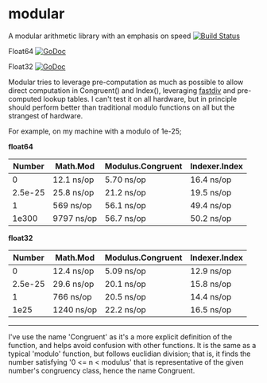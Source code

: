 # modular
A modular arithmetic library with an emphasis on speed
[![Build Status](https://travis-ci.org/stewi1014/modular.svg?branch=master)](https://travis-ci.org/stewi1014/modular)

Float64
[![GoDoc](https://godoc.org/github.com/stewi1014/modular/modular64?status.svg)](https://godoc.org/github.com/stewi1014/modular/modular64)

Float32
[![GoDoc](https://godoc.org/github.com/stewi1014/modular/modular32?status.svg)](https://godoc.org/github.com/stewi1014/modular/modular32)


Modular tries to leverage pre-computation as much as possible to allow direct computation in Congruent() and Index(), leveraging [fastdiv] and pre-computed lookup tables. I can't test it on all hardware, but in principle should perform better than traditional modulo functions on all but the strangest of hardware.

For example, on my machine with a modulo of 1e-25;

**float64**

| Number | Math.Mod | Modulus.Congruent | Indexer.Index |
| ------ | ------ | ------ | ------ |
| 0 | 12.1 ns/op | 5.70 ns/op | 16.4 ns/op |
| 2.5e-25 | 25.8 ns/op | 21.2 ns/op | 19.5 ns/op |
| 1 | 569 ns/op | 56.1 ns/op | 49.4 ns/op |
| 1e300 | 9797 ns/op | 56.7 ns/op | 50.2 ns/op |


**float32**

| Number | Math.Mod | Modulus.Congruent | Indexer.Index |
| ------ | ------ | ------ | ------ |
| 0 | 12.4 ns/op | 5.09 ns/op | 12.9 ns/op |
| 2.5e-25 | 29.6 ns/op | 20.1 ns/op | 15.8 ns/op |
| 1 | 766 ns/op | 20.5 ns/op | 14.4 ns/op |
| 1e25 | 1240 ns/op | 22.2 ns/op | 16.5 ns/op |

***

I've use the name 'Congruent' as it's a more explicit definition of the function, and helps avoid confusion with other functions. It is the same as a typical 'modulo' function, but follows euclidian division; that is, it finds the number satisfying '0 <= n < modulus' that is representative of the given number's congruency class, hence the name Congruent.


[fastdiv]: <https://github.com/bmkessler/fastdiv>
